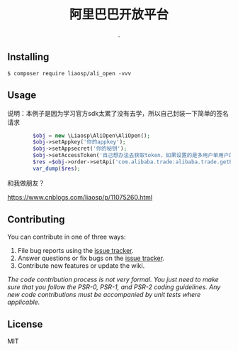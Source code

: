 <h1 align="center"> 阿里巴巴开放平台 </h1>

<p align="center"> .</p>


## Installing

```shell
$ composer require liaosp/ali_open -vvv
```

## Usage

说明：本例子是因为学习官方sdk太累了没有去学，所以自己封装一下简单的签名请求

```php
        $obj = new \Liaosp\AliOpen\AliOpen();
        $obj->setAppkey('你的appkey');
        $obj->setAppsecret('你的秘钥');
        $obj->setAccessToken('自己想办法去获取token，如果设置的是多用户单用户的直接复制，应用管理中的token');
        $res =$obj->order->setApi('com.alibaba.trade:alibaba.trade.getBuyerOrderList-1')->get(); //api 就是阿里巴巴文档中的
        var_dump($res);
```

和我做朋友？

https://www.cnblogs.com/liaosp/p/11075260.html

## Contributing

You can contribute in one of three ways:

1. File bug reports using the [issue tracker](https://github.com/liaosp/ali_open/issues).
2. Answer questions or fix bugs on the [issue tracker](https://github.com/liaosp/ali_open/issues).
3. Contribute new features or update the wiki.

_The code contribution process is not very formal. You just need to make sure that you follow the PSR-0, PSR-1, and PSR-2 coding guidelines. Any new code contributions must be accompanied by unit tests where applicable._

## License

MIT